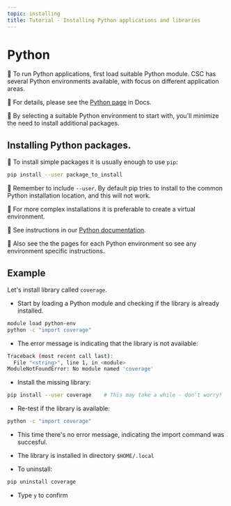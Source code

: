 ```yaml
---
topic: installing
title: Tutorial - Installing Python applications and libraries
---
```


# Python

💬 To run Python applications, first load suitable Python module. CSC has several Python environments available, with focus on different
application areas.

💭 For details, please see the [Python page](https://docs.csc.fi/apps/python/) in Docs.

💭 By selecting a suitable Python environment to start with, you'll minimize the need to install additional packages.

## Installing Python packages.

💭 To install simple packages it is usually enough to use `pip`:
```bash
pip install --user package_to_install
```
💭 Remember to include `--user`. By default pip tries to install to the common Python installation location, and this will not work.

💭 For more complex installations it is preferable to create a virtual environment. 

💭 See instructions in our [Python documentation](https://docs.csc.fi/apps/python/).

💭 Also see the the pages for each Python environment so see any environment specific
instructions.

## Example
Let's install library called `coverage`.

- Start by loading a Python module and checking if the library is already installed.
```bash
module load python-env
python -c "import coverage"
```
- The error message is indicating that the library is not available:
```bash
Traceback (most recent call last):
  File "<string>", line 1, in <module>
ModuleNotFoundError: No module named 'coverage'
```
- Install the missing library:
```bash
pip install --user coverage    # This may take a while - don't worry!
```
- Re-test if the library is available:
```bash
python -c "import coverage"
```
- This time there's no error message, indicating the import command was succesful.

- The library is installed in directory `$HOME/.local`

- To uninstall:
```bash
pip uninstall coverage
```
- Type `y` to confirm